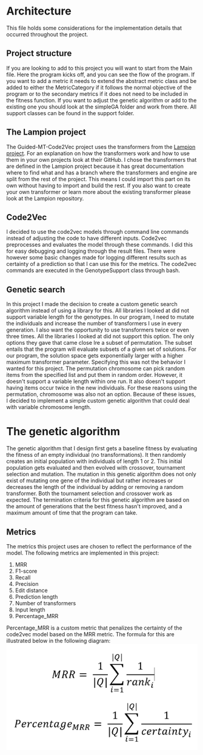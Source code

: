 # Architecture
This file holds some considerations for the implementation details that occurred throughout the project.

## Project structure
If you are looking to add to this project you will want to start from the Main file. Here the program kicks off,
and you can see the flow of the program.
If you want to add a metric it needs to extend the abstract metric class and be added to either the MetricCategory if
it follows the normal objective of the program or to the secondary metrics if it does not need to be included in the
fitness function.
If you want to adjust the genetic algorithm or add to the existing one you should look at the simpleGA folder and work
from there.
All support classes can be found in the support folder.

## The Lampion project
The Guided-MT-Code2Vec project uses the transformers from the [Lampion project](https://github.com/ciselab/Lampion).
For an explanation on how the transformers work and how to use them in your own projects look at their GitHub.
I chose the transformers that are defined in the Lampion project because it has great documentation where to find what
and has a branch where the transformers and engine are split from the rest of the project.
This means I could import this part on its own without having to import and build the rest.
If you also want to create your own transformer or learn more about the existing transformer please look at the Lampion repository.

## Code2Vec
I decided to use the code2vec models through command line commands instead of adjusting the code 
to have different inputs. Code2vec preprocesses and evaluates the model through these commands. 
I did this for easy debugging and logging through the result files. There were however some 
basic changes made for logging different results such as certainty of a prediction so that I can 
use this for the metrics. The code2vec commands are executed in the GenotypeSupport class 
through bash.

## Genetic search
In this project I made the decision to create a custom genetic search algorithm instead of using a library for this.
All libraries I looked at did not support variable length for the genotypes. 
In our program, I need to mutate the individuals and increase the number of transformers I use in every generation. 
I also want the opportunity to use transformers twice or even three times. All the libraries I looked at did not support this option. 
The only options they gave that came close Ire a subset of permutation. 
The subset entails that the program will evaluate subsets of a given set of solutions. 
For our program, the solution space gets exponentially larger with a higher maximum transformer parameter. 
Specifying this was not the behavior I wanted for this project. 
The permutation chromosome can pick random items from the specified list and put them in random order. 
However, it doesn't support a variable length within one run. It also doesn't support having items occur twice in the new individuals. 
For these reasons using the permutation, chromosome was also not an option. 
Because of these issues, I decided to implement a simple custom genetic algorithm that could deal with variable chromosome length.

# The genetic algorithm
The genetic algorithm that I design first gets a baseline fitness by evaluating the fitness of an empty individual (no transformations).
It then randomly creates an initial population with individuals of length 1 or 2. This initial population gets evaluated and then evolved with 
crossover, tournament selection and mutation. The mutation in this genetic algorithm does not only exist of mutating one gene of the individual 
but rather increases or decreases the length of the individual by adding or removing a random transformer. Both the tournament selection and 
crossover work as expected. The termination criteria for this genetic algorithm are based on the amount of generations that the best fitness 
hasn't improved, and a maximum amount of time that the program can take.

## Metrics
The metrics this project uses are chosen to reflect the performance of the model. The following metrics are implemented in this project:
1. MRR
2. F1-score
3. Recall
4. Precision
5. Edit distance
6. Prediction length
7. Number of transformers
8. Input length
9. Percentage_MRR

Percentage_MRR is a custom metric that penalizes the certainty of the code2vec model based on the MRR metric. The formula for this are illustrated 
below in the following diagram:
![Percentage_MRR formula](../Resources/Percentage_MRR.png)